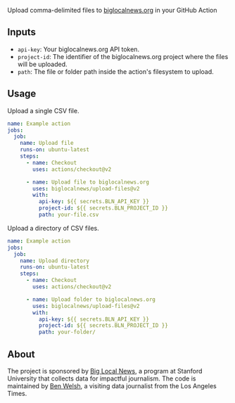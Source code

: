 Upload comma-delimited files to [biglocalnews.org](https://biglocalnews.org) in your GitHub Action

## Inputs

* `api-key`: Your biglocalnews.org API token.
* `project-id`: The identifier of the biglocalnews.org project where the files will be uploaded.
* `path`: The file or folder path inside the action's filesystem to upload.

## Usage

Upload a single CSV file.

```yaml
name: Example action
jobs:
  job:
    name: Upload file
    runs-on: ubuntu-latest
    steps:
      - name: Checkout
        uses: actions/checkout@v2

      - name: Upload file to biglocalnews.org
        uses: biglocalnews/upload-files@v2
        with:
          api-key: ${{ secrets.BLN_API_KEY }}
          project-id: ${{ secrets.BLN_PROJECT_ID }}
          path: your-file.csv
```

Upload a directory of CSV files.

```yaml
name: Example action
jobs:
  job:
    name: Upload directory
    runs-on: ubuntu-latest
    steps:
      - name: Checkout
        uses: actions/checkout@v2

      - name: Upload folder to biglocalnews.org
        uses: biglocalnews/upload-files@v2
        with:
          api-key: ${{ secrets.BLN_API_KEY }}
          project-id: ${{ secrets.BLN_PROJECT_ID }}
          path: your-folder/
```

## About

The project is sponsored by [Big Local News](https://biglocalnews.org/#/about), a program at Stanford University that collects data for impactful journalism. The code is maintained by [Ben Welsh](https://palewi.re/who-is-ben-welsh/), a visiting data journalist from the Los Angeles Times.
